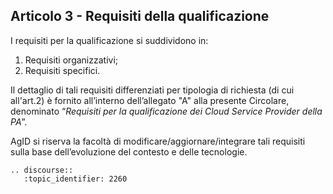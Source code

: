 ## Articolo 3 - Requisiti della qualificazione

I requisiti per la qualificazione si suddividono in:

1. Requisiti organizzativi;
2. Requisiti specifici.

Il dettaglio di tali requisiti differenziati per tipologia di richiesta (di cui all'art.2) 
è fornito all’interno dell’allegato "A" alla presente Circolare, denominato “*Requisiti 
per la qualificazione dei Cloud Service Provider della PA*”.

AgID si riserva la facoltà di modificare/aggiornare/integrare tali requisiti
sulla base dell’evoluzione del contesto e delle tecnologie.

```eval_rst
.. discourse::
   :topic_identifier: 2260
```
